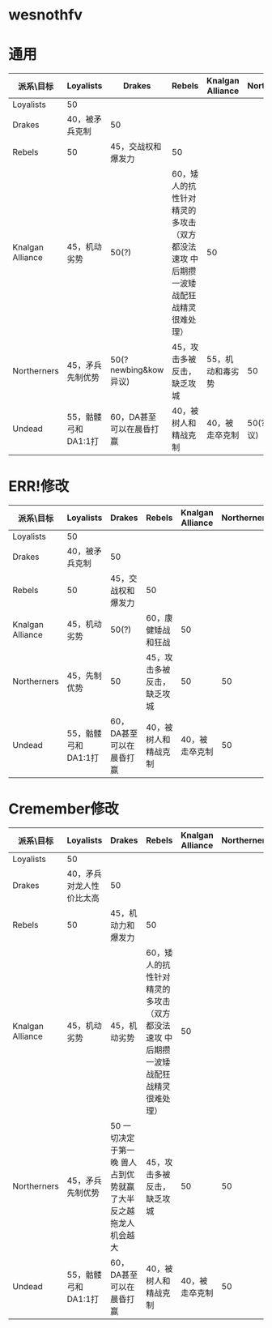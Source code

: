 # wesnothfv
# 通用
| 派系\目标 | Loyalists | Drakes | Rebels | Knalgan Alliance | Northerners | Undead |
|-------|-----------|--------|--------|-----------------|-------------|--------|
| Loyalists | 50 |  |  |  |  |  |
| Drakes | 40，被矛兵克制 | 50 |  |  |  |  |
| Rebels | 50 | 45，交战权和爆发力 | 50 |  |  |  |
| Knalgan Alliance | 45，机动劣势 | 50(?) | 60，矮人的抗性针对精灵的多攻击（双方都没法速攻 中后期攒一波矮战配狂战精灵很难处理） | 50 |  |  |
| Northerners | 45，矛兵先制优势 | 50(?newbing&kow异议) | 45，攻击多被反击，缺乏攻城 | 55，机动和毒劣势 | 50 |  |
| Undead | 55，骷髅弓和DA1:1打 | 60，DA甚至可以在晨昏打赢 | 40，被树人和精战克制 | 40，被走卒克制 | 50(?kow异议) | 50 |

# ERR!修改
| 派系\目标 | Loyalists | Drakes | Rebels | Knalgan Alliance | Northerners | Undead |
|-------|-----------|--------|--------|-----------------|-------------|--------|
| Loyalists | 50 |  |  |  |  |  |
| Drakes | 40，被矛兵克制 | 50 |  |  |  |  |
| Rebels | 50 | 45，交战权和爆发力 | 50 |  |  |  |
| Knalgan Alliance | 45，机动劣势 | 50(?) | 60，康健矮战和狂战 | 50 |  |  |
| Northerners | 45，先制优势 | 50 | 45，攻击多被反击，缺乏攻城 | 50 | 50 |  |
| Undead | 55，骷髅弓和DA1:1打 | 60，DA甚至可以在晨昏打赢 | 40，被树人和精战克制 | 40，被走卒克制 | 50 | 50 |

# Cremember修改
| 派系\目标 | Loyalists | Drakes | Rebels | Knalgan Alliance | Northerners | Undead |
|-------|-----------|--------|--------|-----------------|-------------|--------|
| Loyalists | 50 |  |  |  |  |  |
| Drakes | 40，矛兵对龙人性价比太高 | 50 |  |  |  |  |
| Rebels | 50 | 45，机动力和爆发力 | 50 |  |  |  |
| Knalgan Alliance | 45，机动劣势 | 45，机动劣势 | 60，矮人的抗性针对精灵的多攻击（双方都没法速攻 中后期攒一波矮战配狂战精灵很难处理） | 50 |  |  |
| Northerners | 45，矛兵先制优势 | 50 一切决定于第一晚 兽人占到优势就赢了大半 反之越拖龙人机会越大| 45，攻击多被反击，缺乏攻城 | 50 | 50 |  |
| Undead | 55，骷髅弓和DA1:1打 | 60，DA甚至可以在晨昏打赢 | 40，被树人和精战克制 | 40，被走卒克制 | 50 | 50 |

